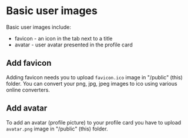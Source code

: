 # Basic user images

Basic user images include:
- favicon - an icon in the tab next to a title
- avatar - user avatar presented in the profile card

## Add favicon

Adding favicon needs you to upload `favicon.ico` image in "/public" (this) folder.
You can convert your png, jpg, jpeg images to ico using various online converters.

## Add avatar

To add an avatar (profile picture) to your profile card you have to upload `avatar.png` image in "/public" (this) folder.